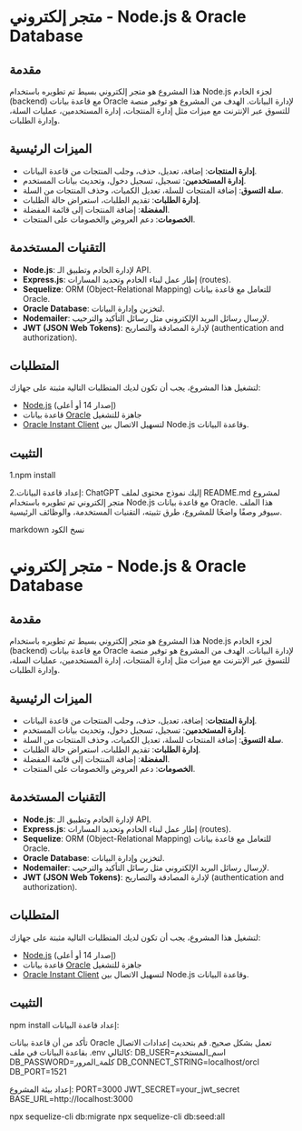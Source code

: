 # متجر إلكتروني - Node.js & Oracle Database

## مقدمة

هذا المشروع هو متجر إلكتروني بسيط تم تطويره باستخدام Node.js لجزء الخادم (backend) مع قاعدة بيانات Oracle لإدارة البيانات. الهدف من المشروع هو توفير منصة للتسوق عبر الإنترنت مع ميزات مثل إدارة المنتجات، إدارة المستخدمين، عمليات السلة، وإدارة الطلبات.

## الميزات الرئيسية

- **إدارة المنتجات**: إضافة، تعديل، حذف، وجلب المنتجات من قاعدة البيانات.
- **إدارة المستخدمين**: تسجيل، تسجيل دخول، وتحديث بيانات المستخدم.
- **سلة التسوق**: إضافة المنتجات للسلة، تعديل الكميات، وحذف المنتجات من السلة.
- **إدارة الطلبات**: تقديم الطلبات، استعراض حالة الطلبات.
- **المفضلة**: إضافة المنتجات إلى قائمة المفضلة.
- **الخصومات**: دعم العروض والخصومات على المنتجات.

## التقنيات المستخدمة

- **Node.js**: لإدارة الخادم وتطبيق الـ API.
- **Express.js**: إطار عمل لبناء الخادم وتحديد المسارات (routes).
- **Sequelize**: ORM (Object-Relational Mapping) للتعامل مع قاعدة بيانات Oracle.
- **Oracle Database**: لتخزين وإدارة البيانات.
- **Nodemailer**: لإرسال رسائل البريد الإلكتروني مثل رسائل التأكيد والترحيب.
- **JWT (JSON Web Tokens)**: لإدارة المصادقة والتصاريح (authentication and authorization).

## المتطلبات

لتشغيل هذا المشروع، يجب أن تكون لديك المتطلبات التالية مثبتة على جهازك:

- [Node.js](https://nodejs.org/) (إصدار 14 أو أعلى)
- قاعدة بيانات [Oracle](https://www.oracle.com/database/technologies/) جاهزة للتشغيل
- [Oracle Instant Client](https://www.oracle.com/database/technologies/instant-client.html) لتسهيل الاتصال بين Node.js وقاعدة البيانات.

## التثبيت

1.npm install

2.إعداد قاعدة البيانات:
ChatGPT
إليك نموذج محتوى لملف README.md لمشروع متجر إلكتروني تم تطويره باستخدام Node.js مع قاعدة بيانات Oracle. هذا الملف سيوفر وصفًا واضحًا للمشروع، طرق تثبيته، التقنيات المستخدمة، والوظائف الرئيسية.

markdown
نسخ الكود
# متجر إلكتروني - Node.js & Oracle Database

## مقدمة

هذا المشروع هو متجر إلكتروني بسيط تم تطويره باستخدام Node.js لجزء الخادم (backend) مع قاعدة بيانات Oracle لإدارة البيانات. الهدف من المشروع هو توفير منصة للتسوق عبر الإنترنت مع ميزات مثل إدارة المنتجات، إدارة المستخدمين، عمليات السلة، وإدارة الطلبات.

## الميزات الرئيسية

- **إدارة المنتجات**: إضافة، تعديل، حذف، وجلب المنتجات من قاعدة البيانات.
- **إدارة المستخدمين**: تسجيل، تسجيل دخول، وتحديث بيانات المستخدم.
- **سلة التسوق**: إضافة المنتجات للسلة، تعديل الكميات، وحذف المنتجات من السلة.
- **إدارة الطلبات**: تقديم الطلبات، استعراض حالة الطلبات.
- **المفضلة**: إضافة المنتجات إلى قائمة المفضلة.
- **الخصومات**: دعم العروض والخصومات على المنتجات.

## التقنيات المستخدمة

- **Node.js**: لإدارة الخادم وتطبيق الـ API.
- **Express.js**: إطار عمل لبناء الخادم وتحديد المسارات (routes).
- **Sequelize**: ORM (Object-Relational Mapping) للتعامل مع قاعدة بيانات Oracle.
- **Oracle Database**: لتخزين وإدارة البيانات.
- **Nodemailer**: لإرسال رسائل البريد الإلكتروني مثل رسائل التأكيد والترحيب.
- **JWT (JSON Web Tokens)**: لإدارة المصادقة والتصاريح (authentication and authorization).

## المتطلبات

لتشغيل هذا المشروع، يجب أن تكون لديك المتطلبات التالية مثبتة على جهازك:

- [Node.js](https://nodejs.org/) (إصدار 14 أو أعلى)
- قاعدة بيانات [Oracle](https://www.oracle.com/database/technologies/) جاهزة للتشغيل
- [Oracle Instant Client](https://www.oracle.com/database/technologies/instant-client.html) لتسهيل الاتصال بين Node.js وقاعدة البيانات.

## التثبيت




npm install
إعداد قاعدة البيانات:

تأكد من أن قاعدة بيانات Oracle تعمل بشكل صحيح.
قم بتحديث إعدادات الاتصال بقاعدة البيانات في ملف .env كالتالي:
DB_USER=اسم_المستخدم
DB_PASSWORD=كلمة_المرور
DB_CONNECT_STRING=localhost/orcl
DB_PORT=1521

إعداد بيئة المشروع:
PORT=3000
JWT_SECRET=your_jwt_secret
BASE_URL=http://localhost:3000

npx sequelize-cli db:migrate
npx sequelize-cli db:seed:all



